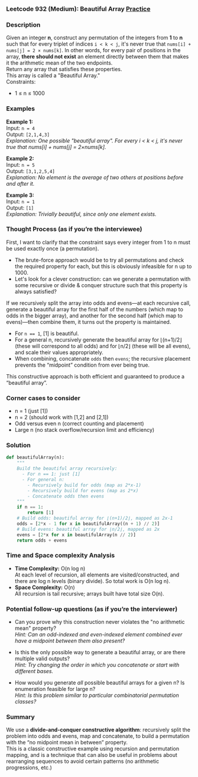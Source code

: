 ### Leetcode 932 (Medium): Beautiful Array [Practice](https://leetcode.com/problems/beautiful-array)

### Description  
Given an integer **n**, construct any permutation of the integers from **1** to **n** such that for every triplet of indices `i < k < j`, it's never true that `nums[i] + nums[j] = 2 × nums[k]`. In other words, for every pair of positions in the array, **there should not exist** an element directly between them that makes it the arithmetic mean of the two endpoints.  
Return any array that satisfies these properties.   
This array is called a "Beautiful Array."  
Constraints:  
- 1 ≤ n ≤ 1000

### Examples  

**Example 1:**  
Input: `n = 4`  
Output: `[2,1,4,3]`  
*Explanation: One possible "beautiful array". For every i < k < j, it's never true that nums[i] + nums[j] = 2×nums[k].*

**Example 2:**  
Input: `n = 5`  
Output: `[3,1,2,5,4]`  
*Explanation: No element is the average of two others at positions before and after it.*

**Example 3:**  
Input: `n = 1`  
Output: `[1]`  
*Explanation: Trivially beautiful, since only one element exists.*

### Thought Process (as if you’re the interviewee)  
First, I want to clarify that the constraint says every integer from 1 to n must be used exactly once (a permutation).  
- The brute-force approach would be to try all permutations and check the required property for each, but this is obviously infeasible for n up to 1000.  
- Let's look for a clever construction: can we generate a permutation with some recursive or divide & conquer structure such that this property is always satisfied?  

If we recursively split the array into odds and evens—at each recursive call, generate a beautiful array for the first half of the numbers (which map to odds in the bigger array), and another for the second half (which map to evens)—then combine them, it turns out the property is maintained.  
- For `n == 1`, [1] is beautiful.  
- For a general n, recursively generate the beautiful array for ⌊(n+1)/2⌋ (these will correspond to all odds) and for ⌊n/2⌋ (these will be all evens), and scale their values appropriately.  
- When combining, concatenate `odds` then `evens`; the recursive placement prevents the “midpoint” condition from ever being true.  

This constructive approach is both efficient and guaranteed to produce a “beautiful array”.

### Corner cases to consider  
- n = 1 (just [1])
- n = 2 (should work with [1,2] and [2,1])
- Odd versus even n (correct counting and placement)
- Large n (no stack overflow/recursion limit and efficiency)

### Solution

```python
def beautifulArray(n):
    """
    Build the beautiful array recursively:
      - For n == 1: just [1]
      - For general n:
        - Recursively build for odds (map as 2*x-1)
        - Recursively build for evens (map as 2*x)
        - Concatenate odds then evens
    """
    if n == 1:
        return [1]
    # Build odds: beautiful array for ⌊(n+1)/2⌋, mapped as 2x-1
    odds = [2*x - 1 for x in beautifulArray((n + 1) // 2)]
    # Build evens: beautiful array for ⌊n/2⌋, mapped as 2x
    evens = [2*x for x in beautifulArray(n // 2)]
    return odds + evens
```

### Time and Space complexity Analysis  

- **Time Complexity:** O(n log n)  
  At each level of recursion, all elements are visited/constructed, and there are log n levels (binary divide). So total work is O(n log n).
- **Space Complexity:** O(n)  
  All recursion is tail recursive; arrays built have total size O(n).

### Potential follow-up questions (as if you’re the interviewer)  

- Can you prove why this construction never violates the "no arithmetic mean" property?  
  *Hint: Can an odd-indexed and even-indexed element combined ever have a midpoint between them also present?*

- Is this the only possible way to generate a beautiful array, or are there multiple valid outputs?  
  *Hint: Try changing the order in which you concatenate or start with different bases.*

- How would you generate *all* possible beautiful arrays for a given n? Is enumeration feasible for large n?  
  *Hint: Is this problem similar to particular combinatorial permutation classes?*

### Summary
We use a **divide-and-conquer constructive algorithm**: recursively split the problem into odds and evens, map and concatenate, to build a permutation with the “no midpoint mean in between” property.  
This is a classic constructive example using recursion and permutation mapping, and is a technique that can also be useful in problems about rearranging sequences to avoid certain patterns (no arithmetic progressions, etc.)